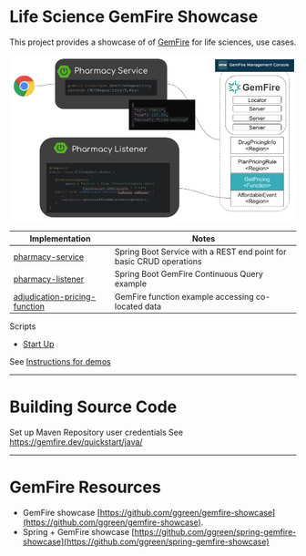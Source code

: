 # Life Science GemFire Showcase

This project provides a showcase of of [GemFire](gemfire.dev) for life sciences, use cases.

![ref-arch.png](docs/demo/img/ref-arch.png)

| Implementation                                                            | Notes                                                               |
|---------------------------------------------------------------------------|---------------------------------------------------------------------|
| [pharmacy-service](applications/pharmacy-service)                         | Spring Boot Service with a REST end point for basic CRUD operations |
| [pharmacy-listener](applications/pharmacy-listener)                       | Spring Boot GemFire Continuous Query example                        |
 | [adjudication-pricing-function](components/adjudication-pricing-function) | GemFire function example accessing co-located data                  |



Scripts
- [Start Up](deployment/local/gemfire/start-multi-servers.sh)



See [Instructions for demos](docs/demo/README.md)

---

# Building Source Code

Set up Maven Repository user credentials See https://gemfire.dev/quickstart/java/

---

# GemFire Resources 

- GemFire showcase [https://github.com/ggreen/gemfire-showcase](https://github.com/ggreen/gemfire-showcase).
- Spring + GemFire showcase [https://github.com/ggreen/spring-gemfire-showcase](https://github.com/ggreen/spring-gemfire-showcase) 


